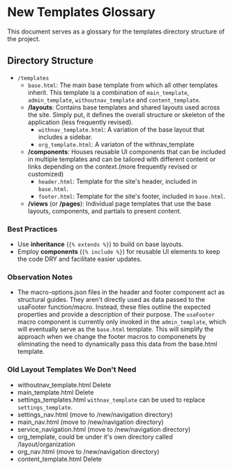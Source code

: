 
# New Templates Glossary

This document serves as a glossary for the templates directory structure of the project.

## Directory Structure

- `/templates`
  - `base.html`: The main base template from which all other templates inherit. This template is a combination of `main_template`, `admin_template`, `withoutnav_template` and `content_template`.
  - **/layouts**: Contains base templates and shared layouts used across the site. Simply put, it defines the overall structure or skeleton of the application (less frequently revised).
    - `withnav_template.html`: A variation of the base layout that includes a sidebar.
    - `org_template.html`: A variaton of the withnav_template
  - **/components**: Houses reusable UI components that can be included in multiple templates and can be tailored with different content or links depending on the context.(more frequently revised or customized)
    - `header.html`: Template for the site's header, included in `base.html`.
    - `footer.html`: Template for the site's footer, included in `base.html`.
  - **/views** (or **/pages**): Individual page templates that use the base layouts, components, and partials to present content.

### Best Practices

- Use **inheritance** (`{% extends %}`) to build on base layouts.
- Employ **components** (`{% include %}`) for reusable UI elements to keep the code DRY and facilitate easier updates.

### Observation Notes
- The macro-options.json files in the header and footer component act as structural guides. They aren't directly used as data passed to the usaFooter function/macro. Instead, these files outline the expected properties and provide a description of their purpose. The `usaFooter` macro component is currently only invoked in the `admin_template`, which will eventually serve as the `base.html` template. This will simplify the approach when we change the footer macros to componenets by eliminating the need to dynamically pass this data from the base.html template.



### Old Layout Templates We Don't Need
- withoutnav_template.html Delete
- main_template.html Delete
- settings_templates.html `withnav_template` can be used to replace `settings_template`.
- settings_nav.html (move to /new/navigation directory)
- main_nav.html (move to /new/navigation directory)
- service_navigation.html (move to /new/navigation directory)
- org_template, could be under it's own directory called /layout/organization
- org_nav.html (move to /new/navigation directory)
- content_template.html Delete
